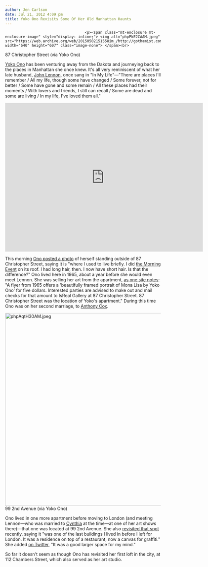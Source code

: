 ```yaml
---
author: Jen Carlson
date: Jul 21, 2012 4:09 pm
title: Yoko Ono Revisits Some Of Her Old Manhattan Haunts
---
```


	
										<p><span class="mt-enclosure mt-enclosure-image" style="display: inline;"> <img alt="phpPkE2CAAM.jpeg" src="https://web.archive.org/web/20150502151558im_/http://gothamist.com/attachments/arts_jen/phpPkE2CAAM.jpeg" width="640" height="607" class="image-none"> </span><br>
<span class="photo_caption">87 Christopher Street (via Yoko Ono)</span></p>

<p><a href="https://web.archive.org/web/20150502151558/http://gothamist.com/tags/yokoono">Yoko Ono</a> has been venturing away from the Dakota and journeying back to the places in Manhattan she once knew. It&apos;s all very reminiscent of what her late husband, <a href="https://web.archive.org/web/20150502151558/http://gothamist.com/tags/johnlennon">John Lennon</a>, once sang in &quot;In My Life&quot;&#x2014;&quot;There are places I&apos;ll remember / All my life, though some have changed / Some forever, not for better / Some have gone and some remain / All these places had their moments / With lovers and friends, I still can recall / Some are dead and some are living / In my life, I&apos;ve loved them all.&quot;</p>

<p><iframe width="640" height="480" src="https://web.archive.org/web/20150502151558if_/http://www.youtube.com/embed/h6TvegK-IUE" frameborder="0" allowfullscreen></iframe></p>

<p>This morning <a href="https://web.archive.org/web/20150502151558/http://instagram.com/p/NVvBaODzh8/">Ono posted a photo</a> of herself standing outside of 87 Christopher Street, saying it is &quot;where I used to live briefly. I did <a href="https://web.archive.org/web/20150502151558/https://www.facebook.com/note.php?note_id=283817294915">the Morning Event</a> on its roof. I had long hair, then. I now have short hair. Is that the difference?&quot; Ono lived here in 1965, about a year before she would even meet Lennon. She was selling her art from the apartment, <a href="https://web.archive.org/web/20150502151558/http://www.instantkarma.com/yobioisreal.html">as one site notes</a>: &quot;A flyer from 1965 offers a &apos;beautifully framed portrait of Mona Lisa by Yoko Ono&apos; for five dollars. Interested parties are advised to make out and mail checks for that amount to IsReal Gallery at 87 Christopher Street. 87 Christopher Street was the location of Yoko&apos;s apartment.&quot; During this time Ono was on her second marriage, to <a href="https://web.archive.org/web/20150502151558/http://en.wikipedia.org/wiki/Anthony_Cox_(producer)">Anthony Cox</a>.</p>

<p><span class="mt-enclosure mt-enclosure-image" style="display: inline;"> <img alt="phpAqtH30AM.jpeg" src="https://web.archive.org/web/20150502151558im_/http://gothamist.com/attachments/arts_jen/phpAqtH30AM.jpeg" width="640" height="622" class="image-none"> </span><br>
<span class="photo_caption">99 2nd Avenue (via Yoko Ono)</span></p>

<p>Ono lived in one more apartment before moving to London (and meeting Lennon&#x2014;who was married to <a href="https://web.archive.org/web/20150502151558/http://en.wikipedia.org/wiki/Cynthia_Lennon">Cynthia</a> at the time&#x2014;at one of her art shows there)&#x2014;that one was located at 99 2nd Avenue. She also <a href="https://web.archive.org/web/20150502151558/http://www.flickr.com/photos/yokoonoofficial/7603730120/">revisited that spot</a> recently, saying it &quot;was one of the last buildings I lived in before I left for London. It was a residence on top of a restaurant, now a canvas for graffiti.&quot; She added <a href="https://web.archive.org/web/20150502151558/https://twitter.com/yokoono/status/226215495609774080">on Twitter</a>, &quot;It was a good larger space for my mind.&quot;</p>

<p>So far it doesn&apos;t seem as though Ono has revisited her first loft in the city, at 112 Chambers Street, which also served as her art studio.</p>					
										
									
				
